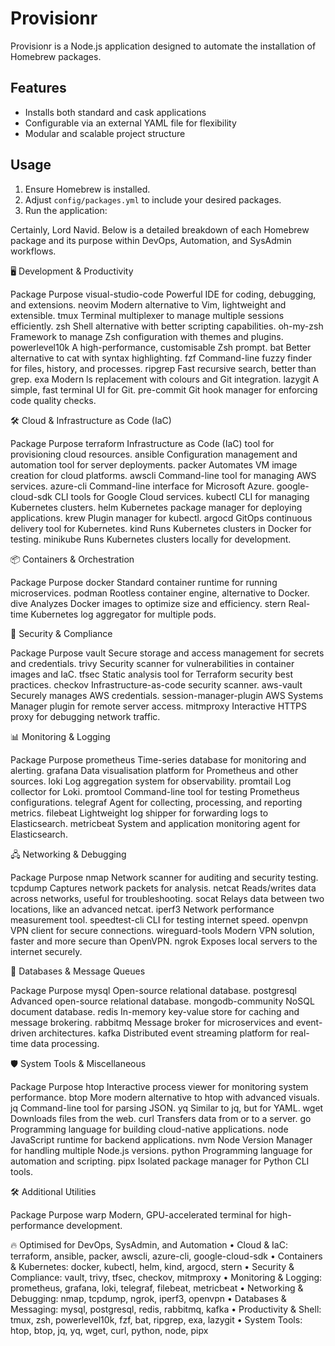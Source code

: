 # Provisionr

Provisionr is a Node.js application designed to automate the installation of Homebrew packages.

## Features
- Installs both standard and cask applications
- Configurable via an external YAML file for flexibility
- Modular and scalable project structure

## Usage
1. Ensure Homebrew is installed.
2. Adjust `config/packages.yml` to include your desired packages.
3. Run the application:

Certainly, Lord Navid. Below is a detailed breakdown of each Homebrew package and its purpose within DevOps, Automation, and SysAdmin workflows.

🖥️ Development & Productivity

Package	Purpose
visual-studio-code	Powerful IDE for coding, debugging, and extensions.
neovim	Modern alternative to Vim, lightweight and extensible.
tmux	Terminal multiplexer to manage multiple sessions efficiently.
zsh	Shell alternative with better scripting capabilities.
oh-my-zsh	Framework to manage Zsh configuration with themes and plugins.
powerlevel10k	A high-performance, customisable Zsh prompt.
bat	Better alternative to cat with syntax highlighting.
fzf	Command-line fuzzy finder for files, history, and processes.
ripgrep	Fast recursive search, better than grep.
exa	Modern ls replacement with colours and Git integration.
lazygit	A simple, fast terminal UI for Git.
pre-commit	Git hook manager for enforcing code quality checks.

🛠️ Cloud & Infrastructure as Code (IaC)

Package	Purpose
terraform	Infrastructure as Code (IaC) tool for provisioning cloud resources.
ansible	Configuration management and automation tool for server deployments.
packer	Automates VM image creation for cloud platforms.
awscli	Command-line tool for managing AWS services.
azure-cli	Command-line interface for Microsoft Azure.
google-cloud-sdk	CLI tools for Google Cloud services.
kubectl	CLI for managing Kubernetes clusters.
helm	Kubernetes package manager for deploying applications.
krew	Plugin manager for kubectl.
argocd	GitOps continuous delivery tool for Kubernetes.
kind	Runs Kubernetes clusters in Docker for testing.
minikube	Runs Kubernetes clusters locally for development.

📦 Containers & Orchestration

Package	Purpose
docker	Standard container runtime for running microservices.
podman	Rootless container engine, alternative to Docker.
dive	Analyzes Docker images to optimize size and efficiency.
stern	Real-time Kubernetes log aggregator for multiple pods.

🔐 Security & Compliance

Package	Purpose
vault	Secure storage and access management for secrets and credentials.
trivy	Security scanner for vulnerabilities in container images and IaC.
tfsec	Static analysis tool for Terraform security best practices.
checkov	Infrastructure-as-code security scanner.
aws-vault	Securely manages AWS credentials.
session-manager-plugin	AWS Systems Manager plugin for remote server access.
mitmproxy	Interactive HTTPS proxy for debugging network traffic.

📊 Monitoring & Logging

Package	Purpose
prometheus	Time-series database for monitoring and alerting.
grafana	Data visualisation platform for Prometheus and other sources.
loki	Log aggregation system for observability.
promtail	Log collector for Loki.
promtool	Command-line tool for testing Prometheus configurations.
telegraf	Agent for collecting, processing, and reporting metrics.
filebeat	Lightweight log shipper for forwarding logs to Elasticsearch.
metricbeat	System and application monitoring agent for Elasticsearch.

🖧 Networking & Debugging

Package	Purpose
nmap	Network scanner for auditing and security testing.
tcpdump	Captures network packets for analysis.
netcat	Reads/writes data across networks, useful for troubleshooting.
socat	Relays data between two locations, like an advanced netcat.
iperf3	Network performance measurement tool.
speedtest-cli	CLI for testing internet speed.
openvpn	VPN client for secure connections.
wireguard-tools	Modern VPN solution, faster and more secure than OpenVPN.
ngrok	Exposes local servers to the internet securely.

📂 Databases & Message Queues

Package	Purpose
mysql	Open-source relational database.
postgresql	Advanced open-source relational database.
mongodb-community	NoSQL document database.
redis	In-memory key-value store for caching and message brokering.
rabbitmq	Message broker for microservices and event-driven architectures.
kafka	Distributed event streaming platform for real-time data processing.

🛡️ System Tools & Miscellaneous

Package	Purpose
htop	Interactive process viewer for monitoring system performance.
btop	More modern alternative to htop with advanced visuals.
jq	Command-line tool for parsing JSON.
yq	Similar to jq, but for YAML.
wget	Downloads files from the web.
curl	Transfers data from or to a server.
go	Programming language for building cloud-native applications.
node	JavaScript runtime for backend applications.
nvm	Node Version Manager for handling multiple Node.js versions.
python	Programming language for automation and scripting.
pipx	Isolated package manager for Python CLI tools.

🛠️ Additional Utilities

Package	Purpose
warp	Modern, GPU-accelerated terminal for high-performance development.

🔥 Optimised for DevOps, SysAdmin, and Automation
	•	Cloud & IaC: terraform, ansible, packer, awscli, azure-cli, google-cloud-sdk
	•	Containers & Kubernetes: docker, kubectl, helm, kind, argocd, stern
	•	Security & Compliance: vault, trivy, tfsec, checkov, mitmproxy
	•	Monitoring & Logging: prometheus, grafana, loki, telegraf, filebeat, metricbeat
	•	Networking & Debugging: nmap, tcpdump, ngrok, iperf3, openvpn
	•	Databases & Messaging: mysql, postgresql, redis, rabbitmq, kafka
	•	Productivity & Shell: tmux, zsh, powerlevel10k, fzf, bat, ripgrep, exa, lazygit
	•	System Tools: htop, btop, jq, yq, wget, curl, python, node, pipx

